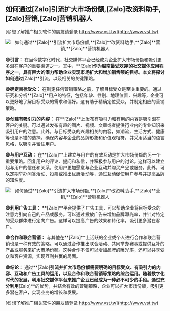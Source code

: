 ## **如何通过**[Zalo]**引流扩大市场份额,**[Zalo]**改资料助手,**[Zalo]**营销,**[Zalo]**营销机器人**

[😍想了解推广相关软件的朋友请登录 http://www.vst.tw](http://www.vst.tw)

 <center><img src="https://vst.tw/MP4/tuiguang/png/8.png" alt="如何通过**[Zalo]**引流扩大市场份额,**[Zalo]**改资料助手,**[Zalo]**营销,**[Zalo]**营销机器人"></center>

**😄引言：**
在当今数字化时代，社交媒体平台已经成为企业扩大市场份额和吸引更多潜在客户的重要渠道之一。其中，**[Zalo]**作为越南最受欢迎的社交媒体应用程序之一，具有巨大的潜力帮助企业实现市场扩大和增加销售额的目标。本文将探讨如何通过**[Zalo]**引流，以及相关的关键策略。

**😄确定目标受众：**
在制定任何营销策略之前，了解目标受众是至关重要的。通过研究和分析**[Zalo]**用户的特征，包括年龄、性别、地理位置、兴趣等，企业可以更好地了解目标受众的需求和偏好。这有助于精确定位受众，并制定相应的营销策略。

**😄创建有吸引力的内容：**
在**[Zalo]**上发布有吸引力和有用的内容是吸引潜在客户的关键。可以通过发布有趣的图片、视频、文章或者提供行业内的专业知识来吸引用户的注意。此外，与目标受众的兴趣相关的内容，如潮流、生活方式、健康等也是不错的选择。确保内容与企业的品牌形象和价值观相符，并采用适当的语言风格，以吸引并留住用户。

**😄与用户互动：**
在**[Zalo]**上建立与用户的有效互动是扩大市场份额的另一个重要策略。回复用户的评论、提问和私信，并积极参与用户的讨论。这样可以建立起与用户的信任和关系，使用户更加愿意与企业互动并购买产品或服务。此外，可以定期举办问答活动、投票或推出优惠活动等，通过互动促使用户参与并提高品牌的知名度。

 <center><img src="https://vst.tw/MP4/tuiguang/png/4.png" alt="如何通过**[Zalo]**引流扩大市场份额,**[Zalo]**改资料助手,**[Zalo]**营销,**[Zalo]**营销机器人"></center>

**😄利用广告工具：**
**[Zalo]**平台提供了广告工具，可以帮助企业将目标受众的注意力引向自己的产品或服务。可以通过投放广告来增加品牌曝光率，并针对特定的受众群体进行定向广告。这样可以提高广告的效果和转化率，吸引更多潜在客户。

**😄合作和联合营销：**
与其他在**[Zalo]**上活跃的企业或个人进行合作和联合营销也是一种有效的策略。可以通过合作推出联合活动、共同举办赛事或提供互补的产品或服务来扩大市场份额。这种合作不仅可以增加品牌的曝光率，还可以共享受众和客户资源，实现互利共赢的局面。

**😄结论：**
通过**[Zalo]**引流并扩大市场份额需要明确的目标受众、有吸引力的内容、互动和广告工具的运用，以及合作和联合营销等策略的综合运用。随着数字化时代的发展，利用社交媒体平台来推广企业已经成为一种必不可少的手段。通过充分利用**[Zalo]**的优势，并结合有效的营销策略，企业可以扩大市场份额，吸引更多潜在客户，实现业务的增长和发展。

[😍想了解推广相关软件的朋友请登录 http://www.vst.tw](http://www.vst.tw)



